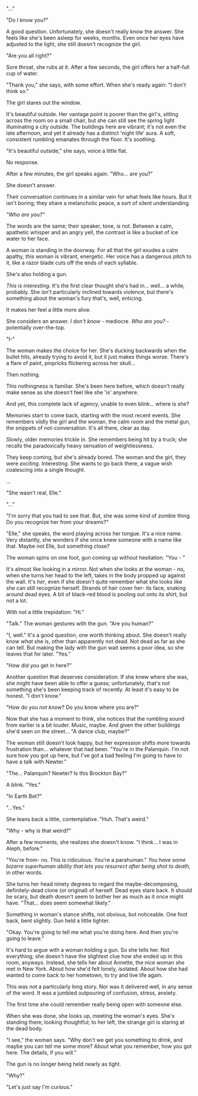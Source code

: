 "..."

"Do I know you?"

A good question. Unfortunately, she doesn't really know the answer. She feels like she's been asleep for weeks, months. Even once her eyes have adjusted to the light, she still doesn't recognize the girl.

"Are you all right?"

Sore throat, she rubs at it. After a few seconds, the girl offers her a half-full cup of water.

"Thank you," she says, with some effort. When she's ready again: "I don't think so."

The girl stares out the window.

It's beautiful outside. Her vantage point is poorer than the girl's, sitting across the room on a small chair, but she can still see the spring light illuminating a city outside. The buildings here are vibrant; it's not even the late afternoon, and yet it already has a distinct 'night life' aura. A soft, consistent rumbling emanates through the floor. It's soothing.

"It's beautiful outside," she says, voice a little flat.

No response.

After a few minutes, the girl speaks again. "Who... are you?"

She doesn't answer.

Their conversation continues in a similar vein for what feels like hours. But it isn't boring; they share a melancholic peace, a sort of silent understanding.

*"Who are you?"*

The words are the same; their speaker, tone, is not. Between a calm, apathetic whisper and an angry yell, the contrast is like a bucket of ice water to her face.

A woman is standing in the doorway. For all that the girl exudes a calm apathy, this woman is vibrant, energetic. Her voice has a dangerous pitch to it, like a razor blade cuts off the ends of each syllable.

She's also holding a gun.

*This is interesting.* It's the first clear thought she's had in... well... a while, probably. She isn't particularly inclined towards violence, but there's something about the woman's fury that's, well, enticing.

It makes her feel a little more alive.

She considers an answer. *I don't know* - mediocre. *Who are you?* - potentially over-the-top. 

"I-"

The woman makes the choice for her. She's ducking backwards when the bullet hits, already trying to avoid it, but it just makes things worse. There's a flare of paint, pinpricks flickering across her skull...

Then nothing.

This nothingness is familiar. She's been here before, which doesn't really make sense as she doesn't feel like she 'is' anywhere. 

And yet, this complete lack of agency, unable to even blink... where is she?

Memories start to come back, starting with the most recent events. She remembers viidly the girl and the woman, the calm room and the metal gun, the snippets of not-conversation. It's all there, clear as day.

Slowly, older memories trickle in. She remembers being hit by a truck; she recalls the paradoxically heavy sensation of weightlessness.

They keep coming, but she's already bored. The woman and the girl, they were *exciting*. Interesting. She wants to go back there, a vague wish coalescing into a single thought.

...

"She wasn't real, Elle."

"..."

"I'm sorry that you had to see that. But, she was some kind of zombie thing. Do you recognize her from your dreams?"

"Elle," she speaks, the word playing across her tongue. It's a nice name. Very distantly, she wonders if she once knew someone with a name like that. Maybe not Elle, but something close?

The woman spins on one foot, gun coming up without hesitation. "You - "

It's almost like looking in a mirror. Not when she looks at the woman - no, when she turns her head to the left, takes in the body propped up against the wall. It's *her*, even if she doesn't quite remember what she looks like she can still recognize herself. Strands of hair cover her- its face, snaking around dead eyes. A bit of black-red blood is pooling out onto its shirt, but not a lot. 

With not a little trepidation: "Hi."

"Talk." The woman gestures with the gun. "Are you human?"

"I, well." It's a good question, one worth thinking about. She doesn't really know *what* she is, other than apparently not dead. Not dead as far as she can tell. But making the lady with the gun wait seems a poor idea, so she leaves that for later. "Yes."

"How did you get in here?"

Another question that deserves consideration. If she knew where she was, she might have been able to offer a guess; unfortunately, that's not something she's been keeping track of recently. At least it's easy to be honest. "I don't know."

"How do you *not know*? Do you know where you are?"

Now that she has a moment to think, she notices that the rumbling sound from earlier is a bit louder. Music, maybe. And given the other buildings she'd seen on the street... "A dance club, maybe?"

The woman still doesn't look happy, but her expression shifts more towards frustration than... whatever that had been. "You're in the Palanquin. I'm not sure how you got up here, but I've got a bad feeling I'm going to have to have a talk with Newter."

"The... Palanquin? Newter? Is this Brockton Bay?"

A blink. "Yes."

"In Earth Bet?"

"...Yes."

She leans back a little, contemplative. "Huh. That's weird." 

"Why - why is that weird?"

After a few moments, she realizes she doesn't know. "I think... I was in Aleph, before."

"You're from- no. This is ridiculous. You're a parahuman." *You have some bizarre superhuman ability that lets you resurrect after being shot to death,* in other words.

She turns her head ninety degrees to regard the maybe-decomposing, definitely-dead clone (or original) of herself. Dead eyes stare back. It should be scary, but death doesn't seem to bother her as much as it once might have. "That... does seem somewhat likely."

Something in woman's stance shifts, not obvious, but noticeable. One foot back, bent slightly. Gun held a little tighter.

"Okay. You're going to tell me what you're doing here. And then you're going to leave."

It's hard to argue with a woman holding a gun. So she tells her. Not everything; she doesn't have the slightest clue how she ended up in this room, anyways. Instead, she tells her about Annette, the nice woman she met in New York. About how she'd felt lonely, isolated. About how she had wanted to come back to her hometown, to try and live life again.

This was not a particularly long story. Nor was it delivered well, in any sense of the word. It was a jumbled outpouring of confusion, stress, anxiety.

The first time she could remember really being open with someone else.

When she was done, she looks up, meeting the woman's eyes. She's standing there, looking thoughtful; to her left, the strange girl is staring at the dead body.

"I see," the woman says. "Why don't we get you something to drink, and maybe you can tell me some more? About what you remember, how you got here. The details, if you will."

The gun is no longer being held nearly as tight.

"Why?"

"Let's just say I'm curious."